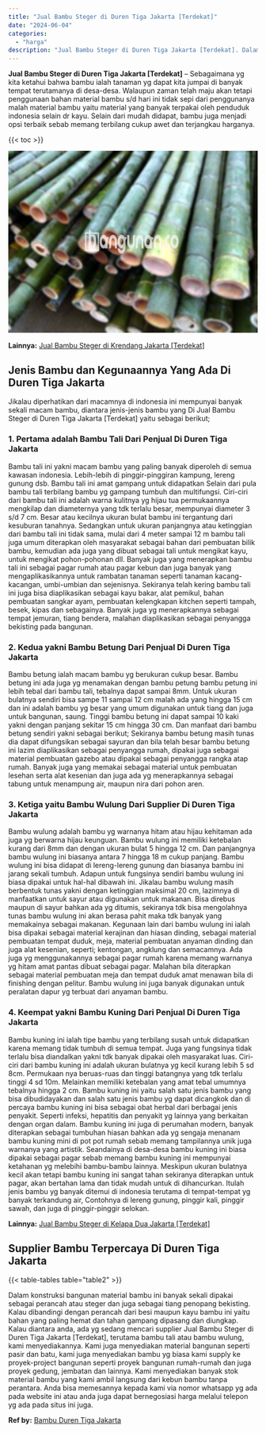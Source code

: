 ```yaml
---
title: "Jual Bambu Steger di Duren Tiga Jakarta [Terdekat]"
date: "2024-06-04"
categories: 
  - "harga"
description: "Jual Bambu Steger di Duren Tiga Jakarta [Terdekat]. Dalam konstruksi bangunan material bambu ini banyak sekali dipakai sebagai perancah atau steger dan juga..."
---
```


**Jual Bambu Steger di Duren Tiga Jakarta \[Terdekat\]** – Sebagaimana yg kita ketahui bahwa bambu ialah tanaman yg dapat kita jumpai di banyak tempat terutamanya di desa-desa. Walaupun zaman telah maju akan tetapi penggunaan bahan material bambu s/d hari ini tidak sepi dari penggunanya malah material bambu yaitu material yang banyak terpakai oleh penduduk indonesia selain dr kayu. Selain dari mudah didapat, bambu juga menjadi opsi terbaik sebab memang terbilang cukup awet dan terjangkau harganya.

{{< toc >}}

![Jual Bambu Steger di Duren Tiga Jakarta [Terdekat]](/images/jual-bambu-tali-15.png)

**Lainnya:** [Jual Bambu Steger di Krendang Jakarta \[Terdekat\]](https://bambu.bangunan.co/jual-bambu-steger-di-krendang-jakarta-terdekat/)

## Jenis Bambu dan Kegunaannya Yang Ada Di Duren Tiga Jakarta

Jikalau diperhatikan dari macamnya di indonesia ini mempunyai banyak sekali macam bambu, diantara jenis-jenis bambu yang Di Jual Bambu Steger di Duren Tiga Jakarta \[Terdekat\] yaitu sebagai berikut;

### 1\. Pertama adalah Bambu Tali Dari Penjual Di Duren Tiga Jakarta

Bambu tali ini yakni macam bambu yang paling banyak diperoleh di semua kawasan indonesia. Lebih-lebih di pinggir-pinggiran kampung, lereng gunung dsb. Bambu tali ini amat gampang untuk didapatkan Selain dari pula bambu tali terbilang bambu yg gampang tumbuh dan multifungsi. Ciri-ciri dari bambu tali ini adalah warna kulitnya yg hijau tua permukaannya mengkilap dan diameternya yang tdk terlalu besar, mempunyai diameter 3 s/d 7 cm. Besar atau kecilnya ukuran bulat bambu ini tergantung dari kesuburan tanahnya. Sedangkan untuk ukuran panjangnya atau ketinggian dari bambu tali ini tidak sama, mulai dari 4 meter sampai 12 m bambu tali juga umum diterapkan oleh masyarakat sebagai bahan dari pembuatan bilik bambu, kemudian ada juga yang dibuat sebagai tali untuk mengikat kayu, untuk mengikat pohon-pohonan dll. Banyak juga yang menerapkan bambu tali ini sebagai pagar rumah atau pagar kebun dan juga banyak yang mengaplikasikannya untuk rambatan tanaman seperti tanaman kacang-kacangan, umbi-umbian dan sejenisnya. Sekiranya telah kering bambu tali ini juga bisa diaplikasikan sebagai kayu bakar, alat pemikul, bahan pembuatan sangkar ayam, pembuatan kelengkapan kitchen seperti tampah, besek, kipas dan sebagainya. Banyak juga yg menerapkannya sebagai tempat jemuran, tiang bendera, malahan diaplikasikan sebagai penyangga bekisting pada bangunan.

### 2\. Kedua yakni Bambu Betung Dari Penjual Di Duren Tiga Jakarta

Bambu betung ialah macam bambu yg berukuran cukup besar. Bambu betung ini ada juga yg menamakan dengan bambu petung bambu petung ini lebih tebal dari bambu tali, tebalnya dapat sampai 8mm. Untuk ukuran bulatnya sendiri bisa sampe 11 sampai 12 cm malah ada yang hingga 15 cm dan ini adalah bambu yg besar yang umum digunakan untuk tiang dan juga untuk bangunan, saung. Tinggi bambu betung ini dapat sampai 10 kaki yakni dengan panjang sekitar 15 cm hingga 30 cm. Dan manfaat dari bambu betung sendiri yakni sebagai berikut; Sekiranya bambu betung masih tunas dia dapat difungsikan sebagai sayuran dan bila telah besar bambu betung ini lazim diaplikasikan sebagai penyangga rumah, dipakai juga sebagai material pembuatan gazebo atau dipakai sebagai penyangga rangka atap rumah. Banyak juga yang memakai sebagai material untuk pembuatan lesehan serta alat kesenian dan juga ada yg menerapkannya sebagai tabung untuk menampung air, maupun nira dari pohon aren.

### 3\. Ketiga yaitu Bambu Wulung Dari Supplier Di Duren Tiga Jakarta

Bambu wulung adalah bambu yg warnanya hitam atau hijau kehitaman ada juga yg berwarna hijau keunguan. Bambu wulung ini memiliki ketebalan kurang dari 8mm dan dengan ukuran bulat 5 hingga 12 cm. Dan panjangnya bambu wulung ini biasanya antara 7 hingga 18 m cukup panjang. Bambu wulung ini bisa didapat di lereng-lereng gunung dan biasanya bambu ini jarang sekali tumbuh. Adapun untuk fungsinya sendiri bambu wulung ini biasa dipakai untuk hal-hal dibawah ini. Jikalau bambu wulung masih berbentuk tunas yakni dengan ketinggian maksimal 20 cm, lazimnya di manfaatkan untuk sayur atau digunakan untuk makanan. Bisa direbus maupun di sayur bahkan ada yg ditumis, sekiranya tdk bisa mengolahnya tunas bambu wulung ini akan berasa pahit maka tdk banyak yang memakainya sebagai makanan. Kegunaan lain dari bambu wulung ini ialah bisa dipakai sebagai material kerajinan dan hiasan dinding, sebagai material pembuatan tempat duduk, meja, material pembuatan anyaman dinding dan juga alat kesenian, seperti; kentongan, angklung dan semacamnya. Ada juga yg menggunakannya sebagai pagar rumah karena memang warnanya yg hitam amat pantas dibuat sebagai pagar. Malahan bila diterapkan sebagai material pembuatan meja dan tempat duduk amat menawan bila di finishing dengan pelitur. Bambu wulung ini juga banyak digunakan untuk peralatan dapur yg terbuat dari anyaman bambu.

### 4\. Keempat yakni Bambu Kuning Dari Penjual Di Duren Tiga Jakarta

Bambu kuning ini ialah tipe bambu yang terbilang susah untuk didapatkan karena memang tidak tumbuh di semua tempat. Juga yang fungsinya tidak terlalu bisa diandalkan yakni tdk banyak dipakai oleh masyarakat luas. Ciri-ciri dari bambu kuning ini adalah ukuran bulatnya yg kecil kurang lebih 5 sd 8cm. Permukaan nya beruas-ruas dan tinggi batangnya yang tdk terlalu tinggi 4 sd 10m. Melainkan memiliki ketebalan yang amat tebal umumnya tebalnya hingga 2 cm. Bambu kuning ini yaitu salah satu jenis bambu yang bisa dibudidayakan dan salah satu jenis bambu yg dapat dicangkok dan di percaya bambu kuning ini bisa sebagai obat herbal dari berbagai jenis penyakit. Seperti infeksi, hepatitis dan penyakit yg lainnya yang berkaitan dengan organ dalam. Bambu kuning ini juga di perumahan modern, banyak diterapkan sebagai tumbuhan hiasan bahkan ada yg sengaja menanam bambu kuning mini di pot pot rumah sebab memang tampilannya unik juga warnanya yang artistik. Seandainya di desa-desa bambu kuning ini biasa dipakai sebagai pagar sebab memang bambu kuning ini mempunyai ketahanan yg melebihi bambu-bambu lainnya. Meskipun ukuran bulatnya kecil akan tetapi bambu kuning ini sangat tahan sekiranya diterapkan untuk pagar, akan bertahan lama dan tidak mudah untuk di dihancurkan. Itulah jenis bambu yg banyak ditemui di indonesia terutama di tempat-tempat yg banyak terkandung air, Contohnya di lereng gunung, pinggir kali, pinggir sawah, dan juga di pinggir-pinggir selokan.

**Lainnya:** [Jual Bambu Steger di Kelapa Dua Jakarta \[Terdekat\]](https://bambu.bangunan.co/jual-bambu-steger-di-kelapa-dua-jakarta-terdekat/)

## Supplier Bambu Terpercaya Di Duren Tiga Jakarta

{{< table-tables table="table2" >}}

Dalam konstruksi bangunan material bambu ini banyak sekali dipakai sebagai perancah atau steger dan juga sebagai tiang penopang bekisting. Kalau dibandingi dengan perancah dari besi maupun kayu bambu ini yaitu bahan yang paling hemat dan tahan gampang dipasang dan diungkap. Kalau diantara anda, ada yg sedang mencari supplier Jual Bambu Steger di Duren Tiga Jakarta \[Terdekat\], terutama bambu tali atau bambu wulung, kami menyediakannya. Kami juga menyediakan material bangunan seperti pasir dan batu, kami juga menyediakan bambu yg biasa kami supply ke proyek-project bangunan seperti proyek bangunan rumah-rumah dan juga proyek gedung, jembatan dan lainnya. Kami menyediakan banyak stok material bambu yang kami ambil langsung dari kebun bambu tanpa perantara. Anda bisa memesannya kepada kami via nomor whatsapp yg ada pada website ini atau anda juga dapat bernegosiasi harga melalui telepon yg ada pada situs ini juga.

**Ref by:** [Bambu Duren Tiga Jakarta](https://id.wikipedia.org/wiki/Bambu)
